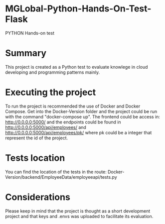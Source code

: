 # MGLobal-Python-Hands-On-Test-Flask
PYTHON Hands-on test

# Summary
This project is created as a Python test to evaluate knowlege in cloud developing and programming patterns mainly.

# Executing the project
To run the project is recommended the use of Docker and Docker Compose. Get into the Docker-Version folder and the project could be run with the command "docker-compose up".
The frontend could be access in: http://0.0.0.0:5000/ and the endpoints could be found in http://0.0.0.0:5000/api/employees/ and http://0.0.0.0:5000/api/employees/pk/ where pk could be a integer that represent the id of the project.

# Tests location
You can find the location of the tests in the route: Docker-Version/backend/EmployeeData/employeeapi/tests.py

# Considerations
Please keep in mind that the project is thought as a short development project and that keys and .envs was uploaded to facilitate its evaluation.
